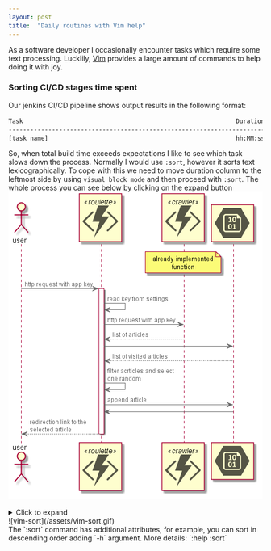 ```yaml
---
layout: post
title:  "Daily routines with Vim help"
---
```


As a software developer I occasionally encounter tasks which require some 
text processing. Lucklily, [Vim](https://www.vim.org/) provides a large 
amount of commands to help doing it with joy.

### Sorting CI/CD stages time spent
Our jenkins CI/CD pipeline shows output results in the following format:
``` bash
Task                                                           Duration            
-------------------------------------------------------------------------------
[task name]                                                    hh:MM:ss.fffffff
```
So, when total build time exceeds expectations I like to see which task slows 
down the process. Normally I would use `:sort`, however it sorts text 
lexicographically. To cope with this we need to move duration column to the 
leftmost side by using `visual block mode` and then proceed with `:sort`. 
The whole process you can see below by clicking on the expand button  
![sequence](/assets/azure-workshop-sequence.png)  
<details>
  <summary>Click to expand<summary>
  ![vim-sort](/assets/vim-sort.gif)
</details>
The `:sort` command has additional attributes, for example, you can sort in 
descending order adding `-h` argument. More details: `:help :sort`  
